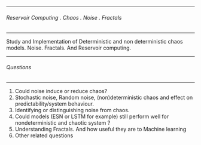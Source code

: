------------------------------------------------
###### Reservoir Computing . Chaos . Noise . Fractals
-----------------------------------------------
Study and Implementation of Deterministic and non deterministic chaos models. Noise. Fractals. And Reservoir computing.


------------------------------------------------
 ###### Questions
-----------------------------------------------
  1. Could noise induce or reduce chaos?
  2. Stochastic noise, Random noise, (non)deterministic chaos and effect on predictability/system behaviour.
  3. Identifying or distinguishing noise from chaos.
  4. Could models  (ESN or LSTM for example) still perform well for nondeterministic and chaotic system ?
  5. Understanding Fractals. And how useful they are to Machine learning
  6. Other related questions
  
